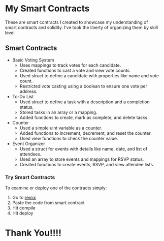 # My Smart Contracts

These are smart contracts I created to showcase my understanding of smart contracts and solidity. I've took the liberty of organizing them by skill level

## Smart Contracts

* Basic Voting System
  * Uses mappings to track votes for each candidate.
  * Created functions to cast a vote and view vote counts.
  * Used struct to define a candidate with properties like name and vote count.
  * Restricted vote casting using a boolean to ensure one vote per address.
* To-Do List
  * Used struct to define a task with a description and a completion status.
  * Stored tasks in an array or a mapping.
  * Added functions to create, mark as complete, and delete tasks.
* Counter
  * Used a simple uint variable as a counter.
  * Added functions to increment, decrement, and reset the counter.
  * Used view functions to check the counter value.
* Event Organizer
  * Used a struct for events with details like name, date, and list of attendees.
  * Used an array to store events and mappings for RSVP status.
  * Created functions to create events, RSVP, and view attendee lists.

### Try Smart Contracts

To examine or deploy one of the contracts simply:

1) Go to [remix]("https://remix.ethereum.org/")
2) Paste the code from smart contract
3) Hit compile
4) Hit deploy

# Thank You!!!!